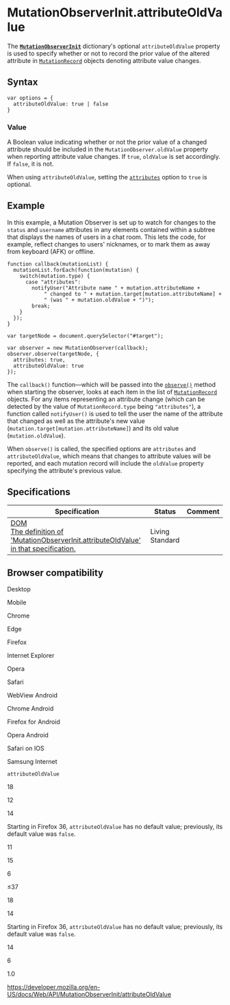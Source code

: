 MutationObserverInit.attributeOldValue
======================================

The **[`MutationObserverInit`](../mutationobserverinit)** dictionary's optional `attributeOldValue` property is used to specify whether or not to record the prior value of the altered attribute in [`MutationRecord`](../mutationrecord) objects denoting attribute value changes.

Syntax
------

    var options = {
      attributeOldValue: true | false
    }

### Value

A Boolean value indicating whether or not the prior value of a changed attribute should be included in the <span class="page-not-created">`MutationObserver.oldValue`</span> property when reporting attribute value changes. If `true`, `oldValue` is set accordingly. If `false`, it is not.

When using `attributeOldValue`, setting the [`attributes`](attributes) option to `true` is optional.

Example
-------

In this example, a Mutation Observer is set up to watch for changes to the `status` and `username` attributes in any elements contained within a subtree that displays the names of users in a chat room. This lets the code, for example, reflect changes to users' nicknames, or to mark them as away from keyboard (AFK) or offline.

    function callback(mutationList) {
      mutationList.forEach(function(mutation) {
        switch(mutation.type) {
          case "attributes":
            notifyUser("Attribute name " + mutation.attributeName +
                " changed to " + mutation.target[mutation.attributeName] +
                " (was " + mutation.oldValue + ")");
            break;
        }
      });
    }

    var targetNode = document.querySelector("#target");

    var observer = new MutationObserver(callback);
    observer.observe(targetNode, {
      attributes: true,
      attributeOldValue: true
    });

The `callback()` function—which will be passed into the [`observe()`](../mutationobserver/observe) method when starting the observer, looks at each item in the list of [`MutationRecord`](../mutationrecord) objects. For any items representing an attribute change (which can be detected by the value of <span class="page-not-created">`MutationRecord.type`</span> being `"attributes"`), a function called `notifyUser()` is used to tell the user the name of the attribute that changed as well as the attribute's new value (`mutation.target[mutation.attributeName]`) and its old value (`mutation.oldValue`).

When `observe()` is called, the specified options are `attributes` and `attributeOldValue`, which means that changes to attribute values will be reported, and each mutation record will include the <span class="page-not-created">`oldValue`</span> property specifying the attribute's previous value.

Specifications
--------------

<table><thead><tr class="header"><th>Specification</th><th>Status</th><th>Comment</th></tr></thead><tbody><tr class="odd"><td><a href="https://dom.spec.whatwg.org/#dom-mutationobserverinit-attributeoldvalue">DOM<br />
<span class="small">The definition of 'MutationObserverInit.attributeOldValue' in that specification.</span></a></td><td><span class="spec-living">Living Standard</span></td><td></td></tr></tbody></table>

Browser compatibility
---------------------

Desktop

Mobile

Chrome

Edge

Firefox

Internet Explorer

Opera

Safari

WebView Android

Chrome Android

Firefox for Android

Opera Android

Safari on IOS

Samsung Internet

`attributeOldValue`

18

12

14

Starting in Firefox 36, `attributeOldValue` has no default value; previously, its default value was `false`.

11

15

6

≤37

18

14

Starting in Firefox 36, `attributeOldValue` has no default value; previously, its default value was `false`.

14

6

1.0

<a href="https://developer.mozilla.org/en-US/docs/Web/API/MutationObserverInit/attributeOldValue" class="_attribution-link">https://developer.mozilla.org/en-US/docs/Web/API/MutationObserverInit/attributeOldValue</a>
